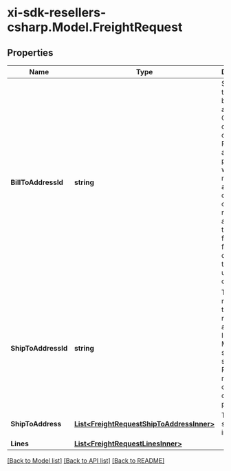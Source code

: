 # xi-sdk-resellers-csharp.Model.FreightRequest

## Properties

Name | Type | Description | Notes
------------ | ------------- | ------------- | -------------
**BillToAddressId** | **string** | Suffix used to identify billing address. Created during onboarding. Resellers are provided with one or more address IDs depending on how many bill to addresses they need for various flooring companies they are using for credit. | [optional] 
**ShipToAddressId** | **string** | The ID references the reseller&#39;s address in Ingram Micro&#39;s system for shipping. Provided to resellers during the onboarding process. | [optional] 
**ShipToAddress** | [**List&lt;FreightRequestShipToAddressInner&gt;**](FreightRequestShipToAddressInner.md) | The shipping information. | [optional] 
**Lines** | [**List&lt;FreightRequestLinesInner&gt;**](FreightRequestLinesInner.md) |  | [optional] 

[[Back to Model list]](../README.md#documentation-for-models) [[Back to API list]](../README.md#documentation-for-api-endpoints) [[Back to README]](../README.md)

